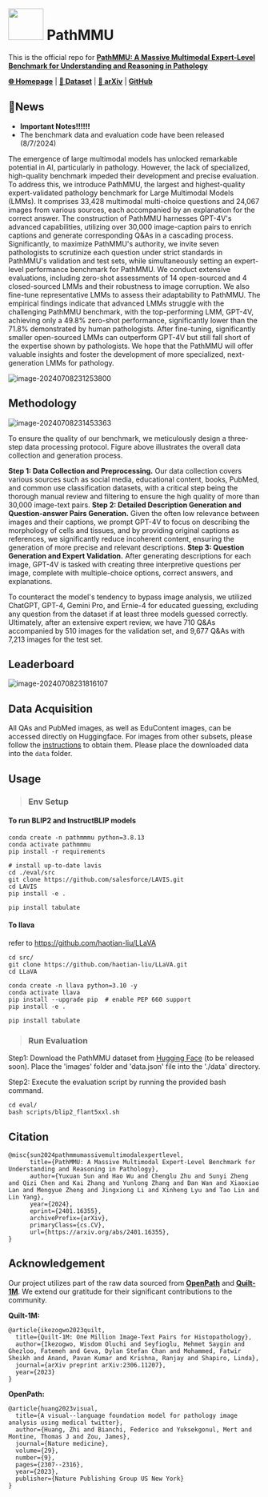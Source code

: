 # <img src="./img/logo.png" width="70" height="63"> PathMMU

This is the official repo for [**PathMMU: A Massive Multimodal Expert-Level Benchmark for Understanding and Reasoning in Pathology**](https://arxiv.org/abs/2401.16355) 

[**🌐 Homepage**](https://pathmmu-benchmark.github.io/) | [**🤗 Dataset**](https://huggingface.co/datasets/jamessyx/PathMMU/) | [**📖 arXiv**](https://arxiv.org/abs/2401.16355) | [**GitHub**](https://github.com/PathMMU-Benchmark/PathMMU)

## 🔔News

- **Important Notes!!!!!!** 
- The benchmark data and evaluation code have been released (8/7/2024)

The emergence of large multimodal models has unlocked remarkable potential in AI, particularly in pathology. However, the lack of specialized, high-quality benchmark impeded their development and precise evaluation. To address this, we introduce PathMMU, the largest and highest-quality expert-validated pathology benchmark for Large Multimodal Models (LMMs). It comprises 33,428 multimodal multi-choice questions and 24,067 images from various sources, each accompanied by an explanation for the correct answer. The construction of PathMMU harnesses GPT-4V's advanced capabilities,  utilizing over 30,000 image-caption pairs to enrich captions and generate corresponding Q\&As in a cascading process. Significantly, to maximize PathMMU's authority, we invite seven pathologists to scrutinize each question under strict standards in PathMMU's validation and test sets, while simultaneously setting an expert-level performance benchmark for PathMMU. We conduct extensive evaluations, including zero-shot assessments of 14 open-sourced and 4 closed-sourced LMMs and their robustness to image corruption. We also fine-tune representative LMMs to assess their adaptability to PathMMU. The empirical findings indicate that advanced LMMs struggle with the challenging PathMMU benchmark, with the top-performing LMM, GPT-4V, achieving only a 49.8\% zero-shot performance, significantly lower than the 71.8\% demonstrated by human pathologists. After fine-tuning, significantly smaller open-sourced LMMs can outperform GPT-4V but still fall short of the expertise shown by pathologists. We hope that the PathMMU will offer valuable insights and foster the development of more specialized, next-generation LMMs for pathology.

![image-20240708231253800](./img/overall_pathmmu.png)

## **Methodology**

![image-20240708231453363](./img/question_generation_pathmmu.png)

To ensure the quality of our benchmark, we meticulously design a three-step data processing protocol. Figure above illustrates the overall data collection and generation process.

**Step 1: Data Collection and Preprocessing.**
Our data collection covers various sources such as social media, educational content, books, PubMed, and common use classification datasets, with a critical step being the thorough manual review and filtering to ensure the high quality of more than 30,000 image-text pairs.
**Step 2: Detailed Description Generation and Question-answer Pairs Generation.**
Given the often low relevance between images and their captions, we prompt GPT-4V to focus on describing the morphology of cells and tissues, and by providing original captions as references, we significantly reduce incoherent content, ensuring the generation of more precise and relevant descriptions.
**Step 3: Question Generation and Expert Validation.**
After generating descriptions for each image, GPT-4V is tasked with creating three interpretive questions per image, complete with multiple-choice options, correct answers, and explanations.

To counteract the model's tendency to bypass image analysis, we utilized ChatGPT, GPT-4, Gemini Pro, and Ernie-4 for educated guessing, excluding any question from the dataset if at least three models guessed correctly. Ultimately, after an extensive expert review, we have 710 Q&As accompanied by 510 images for the validation set, and 9,677 Q&As with 7,213 images for the test set.

## **Leaderboard**

![image-20240708231816107](./img/leaderboard_pathmmu.png)



## Data Acquisition

All QAs and PubMed images, as well as EduContent images, can be accessed directly on Huggingface. For images from other subsets, please follow the [instructions](https://github.com/PathMMU-Benchmark/PathMMU/blob/main/data/instructions.md) to obtain them.
Please place the downloaded data into the `data` folder.

## Usage

> ### Env Setup

#### To run BLIP2 and InstructBLIP models

```
conda create -n pathmmmu python=3.8.13 
conda activate pathmmmu
pip install -r requirements

# install up-to-date lavis
cd ./eval/src
git clone https://github.com/salesforce/LAVIS.git
cd LAVIS
pip install -e .

pip install tabulate
```

#### To llava

refer to https://github.com/haotian-liu/LLaVA

```
cd src/
git clone https://github.com/haotian-liu/LLaVA.git
cd LLaVA

conda create -n llava python=3.10 -y
conda activate llava
pip install --upgrade pip  # enable PEP 660 support
pip install -e .

pip install tabulate
```





> ### Run Evaluation

Step1: Download the PathMMU dataset from [Hugging Face](https://huggingface.co/datasets/PathMMU/PathMMU) (to be released soon). Place the 'images' folder and 'data.json' file into the './data' directory.

Step2: Execute the evaluation script by running the provided bash command.

```
cd eval/
bash scripts/blip2_flant5xxl.sh
```



## Citation

```
@misc{sun2024pathmmumassivemultimodalexpertlevel,
      title={PathMMU: A Massive Multimodal Expert-Level Benchmark for Understanding and Reasoning in Pathology}, 
      author={Yuxuan Sun and Hao Wu and Chenglu Zhu and Sunyi Zheng and Qizi Chen and Kai Zhang and Yunlong Zhang and Dan Wan and Xiaoxiao Lan and Mengyue Zheng and Jingxiong Li and Xinheng Lyu and Tao Lin and Lin Yang},
      year={2024},
      eprint={2401.16355},
      archivePrefix={arXiv},
      primaryClass={cs.CV},
      url={https://arxiv.org/abs/2401.16355}, 
}
```



## Acknowledgement

Our project utilizes part of the raw data sourced from [**OpenPath**](https://www.nature.com/articles/s41591-023-02504-3) and [**Quilt-1M**](https://arxiv.org/abs/2306.11207). We extend our gratitude for their significant contributions to the community. 

**Quilt-1M:**

```
@article{ikezogwo2023quilt,
  title={Quilt-1M: One Million Image-Text Pairs for Histopathology},
  author={Ikezogwo, Wisdom Oluchi and Seyfioglu, Mehmet Saygin and Ghezloo, Fatemeh and Geva, Dylan Stefan Chan and Mohammed, Fatwir Sheikh and Anand, Pavan Kumar and Krishna, Ranjay and Shapiro, Linda},
  journal={arXiv preprint arXiv:2306.11207},
  year={2023}
}
```

**OpenPath:**

```
@article{huang2023visual,
  title={A visual--language foundation model for pathology image analysis using medical twitter},
  author={Huang, Zhi and Bianchi, Federico and Yuksekgonul, Mert and Montine, Thomas J and Zou, James},
  journal={Nature medicine},
  volume={29},
  number={9},
  pages={2307--2316},
  year={2023},
  publisher={Nature Publishing Group US New York}
}
```


